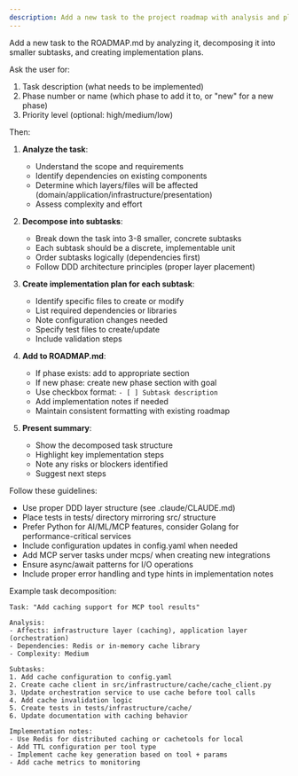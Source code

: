 ```yaml
---
description: Add a new task to the project roadmap with analysis and planning
---
```


Add a new task to the ROADMAP.md by analyzing it, decomposing it into smaller subtasks, and creating implementation plans.

Ask the user for:
1. Task description (what needs to be implemented)
2. Phase number or name (which phase to add it to, or "new" for a new phase)
3. Priority level (optional: high/medium/low)

Then:
1. **Analyze the task**:
   - Understand the scope and requirements
   - Identify dependencies on existing components
   - Determine which layers/files will be affected (domain/application/infrastructure/presentation)
   - Assess complexity and effort

2. **Decompose into subtasks**:
   - Break down the task into 3-8 smaller, concrete subtasks
   - Each subtask should be a discrete, implementable unit
   - Order subtasks logically (dependencies first)
   - Follow DDD architecture principles (proper layer placement)

3. **Create implementation plan for each subtask**:
   - Identify specific files to create or modify
   - List required dependencies or libraries
   - Note configuration changes needed
   - Specify test files to create/update
   - Include validation steps

4. **Add to ROADMAP.md**:
   - If phase exists: add to appropriate section
   - If new phase: create new phase section with goal
   - Use checkbox format: `- [ ] Subtask description`
   - Add implementation notes if needed
   - Maintain consistent formatting with existing roadmap

5. **Present summary**:
   - Show the decomposed task structure
   - Highlight key implementation steps
   - Note any risks or blockers identified
   - Suggest next steps

Follow these guidelines:
- Use proper DDD layer structure (see .claude/CLAUDE.md)
- Place tests in tests/ directory mirroring src/ structure
- Prefer Python for AI/ML/MCP features, consider Golang for performance-critical services
- Include configuration updates in config.yaml when needed
- Add MCP server tasks under mcps/ when creating new integrations
- Ensure async/await patterns for I/O operations
- Include proper error handling and type hints in implementation notes

Example task decomposition:
```
Task: "Add caching support for MCP tool results"

Analysis:
- Affects: infrastructure layer (caching), application layer (orchestration)
- Dependencies: Redis or in-memory cache library
- Complexity: Medium

Subtasks:
1. Add cache configuration to config.yaml
2. Create cache client in src/infrastructure/cache/cache_client.py
3. Update orchestration service to use cache before tool calls
4. Add cache invalidation logic
5. Create tests in tests/infrastructure/cache/
6. Update documentation with caching behavior

Implementation notes:
- Use Redis for distributed caching or cachetools for local
- Add TTL configuration per tool type
- Implement cache key generation based on tool + params
- Add cache metrics to monitoring
```
